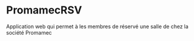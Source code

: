 # PromamecRSV
Application web qui permet à les membres de réservé une salle de chez la société Promamec
